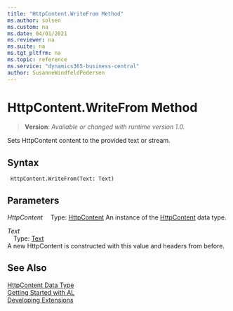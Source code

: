 ```yaml
---
title: "HttpContent.WriteFrom Method"
ms.author: solsen
ms.custom: na
ms.date: 04/01/2021
ms.reviewer: na
ms.suite: na
ms.tgt_pltfrm: na
ms.topic: reference
ms.service: "dynamics365-business-central"
author: SusanneWindfeldPedersen
---
```

[//]: # (START>DO_NOT_EDIT)
[//]: # (IMPORTANT:Do not edit any of the content between here and the END>DO_NOT_EDIT.)
[//]: # (Any modifications should be made in the .xml files in the ModernDev repo.)
# HttpContent.WriteFrom Method
> **Version**: _Available or changed with runtime version 1.0._

Sets HttpContent content to the provided text or stream.


## Syntax
```
 HttpContent.WriteFrom(Text: Text)
```
## Parameters
*HttpContent*
&emsp;Type: [HttpContent](httpcontent-data-type.md)
An instance of the [HttpContent](httpcontent-data-type.md) data type.

*Text*  
&emsp;Type: [Text](../text/text-data-type.md)  
A new HttpContent is constructed with this value and headers from before.  



[//]: # (IMPORTANT: END>DO_NOT_EDIT)
## See Also
[HttpContent Data Type](httpcontent-data-type.md)  
[Getting Started with AL](../../devenv-get-started.md)  
[Developing Extensions](../../devenv-dev-overview.md)